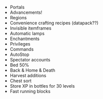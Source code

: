 - Portals
- Advancements!
- Regions
- Convenience crafting recipes (datapack??)
- Invisible itemframes
- Automatic lamps
- Enchantments
- Privileges
- Commands
- AutoStop
- Spectator accounts
- Bed 50%
- Back & Home & Death
- Harvest additions
- Chest sort
- Store XP in bottles for 30 levels
- Fast running blocks
